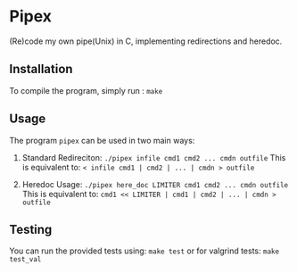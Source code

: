 # Pipex
(Re)code my own pipe(Unix) in C, implementing redirections and heredoc.

## Installation
To compile the program, simply run :
`make`

## Usage
The program `pipex` can be used in two main ways:
1. Standard Redireciton: `./pipex infile cmd1 cmd2 ... cmdn outfile`
This is equivalent to: `< infile cmd1 | cmd2 | ... | cmdn > outfile`

2. Heredoc Usage: `./pipex here_doc LIMITER cmd1 cmd2 ... cmdn outfile`
This is equivalent to: `cmd1 << LIMITER | cmd1 | cmd2 | ... | cmdn > outfile`

## Testing
You can run the provided tests using: 
`make test`
or for valgrind tests:
`make test_val`